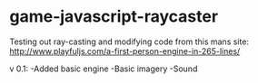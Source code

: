 # game-javascript-raycaster
Testing out ray-casting and modifying code from this mans site: http://www.playfuljs.com/a-first-person-engine-in-265-lines/

v 0.1:
  -Added basic engine
  -Basic imagery
  -Sound
